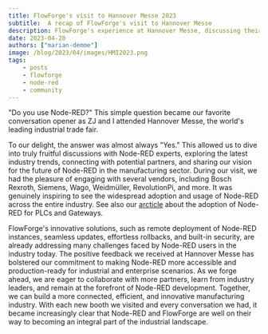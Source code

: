 ```yaml
---
title: FlowForge's visit to Hannover Messe 2023
subtitle:  A recap of FlowForge's visit to Hannover Messe
description: FlowForge's experience at Hannover Messe, discussing their interactions with Node-RED users and vendors.
date: 2023-04-20
authors: ["marian-demme"]
image: /blog/2023/04/images/HMI2023.png
tags:
    - posts
    - flowforge
    - node-red
    - community
---
```

"Do you use Node-RED?" This simple question became our favorite conversation opener as ZJ and I attended Hannover Messe, the world's leading industrial trade fair.

<!--more-->

To our delight, the answer was almost always "Yes." This allowed us to dive into truly fruitful discussions with Node-RED experts, exploring the latest industry trends, connecting with potential partners, and sharing our vision for the future of Node-RED in the manufacturing sector. During our visit, we had the pleasure of engaging with several vendors, including Bosch Rexroth, Siemens, Wago, Weidmüller, RevolutionPi, and more. It was genuinely inspiring to see the widespread adoption and usage of Node-RED across the entire industry. See also our [arcticle](https://flowforge.com/blog/2023/03/integration-platform-for-edge-computing/#the-standard-for-edge-computing-and-plcs) about the adoption of Node-RED for PLCs and Gateways.

FlowForge's innovative solutions, such as remote deployment of Node-RED instances, seamless updates, effortless rollbacks, and built-in security, are already addressing many challenges faced by Node-RED users in the industry today. The positive feedback we received at Hannover Messe has bolstered our commitment to making Node-RED more accessible and production-ready for industrial and enterprise scenarios. As we forge ahead, we are eager to collaborate with more partners, learn from industry leaders, and remain at the forefront of Node-RED development. Together, we can build a more connected, efficient, and innovative manufacturing industry. With each new booth we visited and every conversation we had, it became increasingly clear that Node-RED and FlowForge are well on their way to becoming an integral part of the industrial landscape.